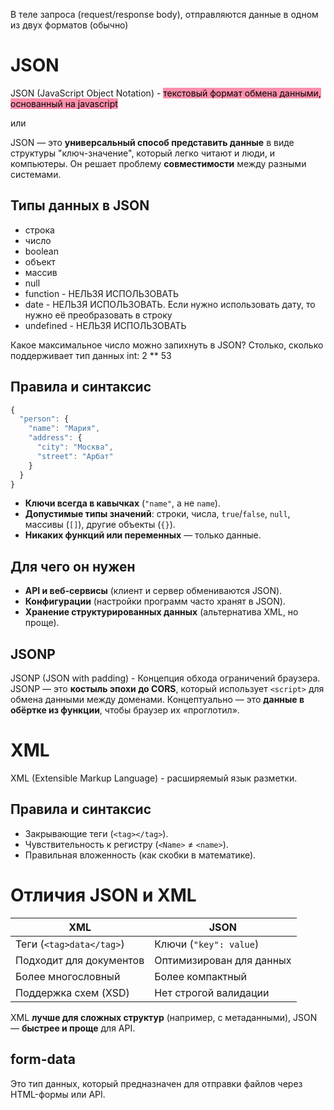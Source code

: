 В теле запроса (request/response body), отправляются данные в одном из двух форматов (обычно)

# JSON
JSON (JavaScript Object Notation) - <mark style="background: #FF5582A6;">текстовый формат обмена данными, основанный на javascript</mark>

или

JSON — это **универсальный способ представить данные** в виде структуры "ключ-значение", который легко читают и люди, и компьютеры. Он решает проблему **совместимости** между разными системами.
## Типы данных в JSON
- строка
- число
- boolean
- объект
- массив
- null
- function - НЕЛЬЗЯ ИСПОЛЬЗОВАТЬ
- date - НЕЛЬЗЯ ИСПОЛЬЗОВАТЬ. Если нужно использовать дату, то нужно её преобразовать в строку
- undefined - НЕЛЬЗЯ ИСПОЛЬЗОВАТЬ

Какое максимальное число можно запихнуть в JSON?
Столько, сколько поддерживает тип данных int: 2 ** 53

## Правила и синтаксис

```javascript
{
  "person": {
    "name": "Мария",
    "address": {
      "city": "Москва",
      "street": "Арбат"
    }
  }
}
```

- **Ключи всегда в кавычках** (`"name"`, а не `name`).
- **Допустимые типы значений**: строки, числа, `true`/`false`, `null`, массивы (`[]`), другие объекты (`{}`).
- **Никаких функций или переменных** — только данные.
## Для чего он нужен
- **API и веб-сервисы** (клиент и сервер обмениваются JSON).
- **Конфигурации** (настройки программ часто хранят в JSON).
- **Хранение структурированных данных** (альтернатива XML, но проще).

## JSONP
JSONP (JSON with padding) - Концепция обхода ограничений браузера.
JSONP — это **костыль эпохи до CORS**, который использует `<script>` для обмена данными между доменами. Концептуально — это **данные в обёртке из функции**, чтобы браузер их «проглотил».
# XML
XML (Extensible Markup Language) - расширяемый язык разметки.

## Правила и синтаксис
- Закрывающие теги (`<tag></tag>`).
- Чувствительность к регистру (`<Name>` ≠ `<name>`).
- Правильная вложенность (как скобки в математике).
# Отличия JSON и XML

| XML                      | JSON                     |
| ------------------------ | ------------------------ |
| Теги (`<tag>data</tag>`) | Ключи (`"key": value`)   |
| Подходит для документов  | Оптимизирован для данных |
| Более многословный       | Более компактный         |
| Поддержка схем (XSD)     | Нет строгой валидации    |
XML **лучше для сложных структур** (например, с метаданными), JSON — **быстрее и проще** для API.
## form-data
Это тип данных, который предназначен для отправки файлов через HTML-формы или API.
